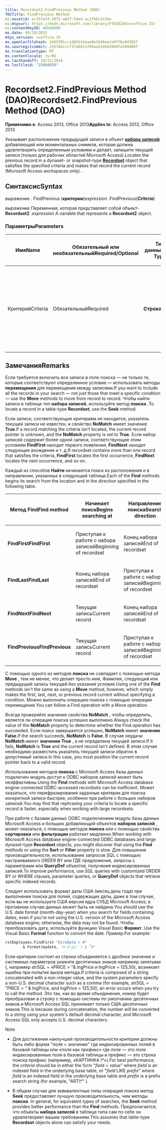```yaml
---
title: Recordset2.FindPrevious Method (DAO)
TOCTitle: FindPrevious Method
ms:assetid: ec35faf4-20f2-a83f-54e4-ac1f66c3c2be
ms:mtpsurl: https://msdn.microsoft.com/library/Ff836294(v=office.15)
ms:contentKeyID: 48548509
ms.date: 09/18/2015
mtps_version: v=office.15
ms.openlocfilehash: 2495f81cc1d8353daaa0e3b99ee2a9ff8c04f85f
ms.sourcegitcommit: c557bbcccf37a6011f89aae1ddd399dfe549d087
ms.translationtype: MT
ms.contentlocale: ru-RU
ms.lasthandoff: 10/31/2018
ms.locfileid: "25884039"
---
```

# <a name="recordset2findprevious-method-dao"></a><span data-ttu-id="9263a-102">Recordset2.FindPrevious Method (DAO)</span><span class="sxs-lookup"><span data-stu-id="9263a-102">Recordset2.FindPrevious Method (DAO)</span></span>


<span data-ttu-id="9263a-103">**Применимо к**: Access 2013, Office 2013</span><span class="sxs-lookup"><span data-stu-id="9263a-103">**Applies to**: Access 2013, Office 2013</span></span>

<span data-ttu-id="9263a-104">Указывает расположение предыдущей записи в объект **[набора записей](recordset-object-dao.md)** добавляющий или моментальных снимков, которая должна удовлетворять определенным условиям и делает, запишите текущей записи (только для рабочих областей Microsoft Access).</span><span class="sxs-lookup"><span data-stu-id="9263a-104">Locates the previous record in a dynaset- or snapshot-type **[Recordset](recordset-object-dao.md)** object that satisfies the specified criteria and makes that record the current record (Microsoft Access workspaces only).</span></span> <span data-ttu-id="9263a-105">.</span><span class="sxs-lookup"><span data-stu-id="9263a-105"></span></span>

## <a name="syntax"></a><span data-ttu-id="9263a-106">Синтаксис</span><span class="sxs-lookup"><span data-stu-id="9263a-106">Syntax</span></span>

<span data-ttu-id="9263a-107">*выражение* . FindPrevious (***критерии***)</span><span class="sxs-lookup"><span data-stu-id="9263a-107">*expression* .FindPrevious(***Criteria***)</span></span>

<span data-ttu-id="9263a-108">*выражение* Переменная, которая представляет собой объект- **Recordset2** .</span><span class="sxs-lookup"><span data-stu-id="9263a-108">*expression* A variable that represents a **Recordset2** object.</span></span>

### <a name="parameters"></a><span data-ttu-id="9263a-109">Параметры</span><span class="sxs-lookup"><span data-stu-id="9263a-109">Parameters</span></span>

<table>
<colgroup>
<col style="width: 25%" />
<col style="width: 25%" />
<col style="width: 25%" />
<col style="width: 25%" />
</colgroup>
<thead>
<tr class="header">
<th><p><span data-ttu-id="9263a-110">Имя</span><span class="sxs-lookup"><span data-stu-id="9263a-110">Name</span></span></p></th>
<th><p><span data-ttu-id="9263a-111">Обязательный или необязательный</span><span class="sxs-lookup"><span data-stu-id="9263a-111">Required/Optional</span></span></p></th>
<th><p><span data-ttu-id="9263a-112">Тип данных</span><span class="sxs-lookup"><span data-stu-id="9263a-112">Data Type</span></span></p></th>
<th><p><span data-ttu-id="9263a-113">Описание</span><span class="sxs-lookup"><span data-stu-id="9263a-113">Description</span></span></p></th>
</tr>
</thead>
<tbody>
<tr class="odd">
<td><p><span data-ttu-id="9263a-114">Критерий</span><span class="sxs-lookup"><span data-stu-id="9263a-114">Criteria</span></span></p></td>
<td><p><span data-ttu-id="9263a-115">Обязательный</span><span class="sxs-lookup"><span data-stu-id="9263a-115">Required</span></span></p></td>
<td><p><span data-ttu-id="9263a-116"><strong>Строка</strong></span><span class="sxs-lookup"><span data-stu-id="9263a-116"><strong>String</strong></span></span></p></td>
<td><p><span data-ttu-id="9263a-117">Строка, используемая для поиска записи.</span><span class="sxs-lookup"><span data-stu-id="9263a-117">A String used to locate the record.</span></span> <span data-ttu-id="9263a-118">Это предложение WHERE в инструкции SQL, но без слова like ГДЕ.</span><span class="sxs-lookup"><span data-stu-id="9263a-118">It is like the WHERE clause in an SQL statement, but without the word WHERE.</span></span></p></td>
</tr>
</tbody>
</table>


## <a name="remarks"></a><span data-ttu-id="9263a-119">Замечания</span><span class="sxs-lookup"><span data-stu-id="9263a-119">Remarks</span></span>

<span data-ttu-id="9263a-120">Если требуется включить все записи в поле поиска — не только те, которые соответствуют определенное условие — использовать методы **перемещения** для перемещения между записями.</span><span class="sxs-lookup"><span data-stu-id="9263a-120">If you want to include all the records in your search — not just those that meet a specific condition — use the **Move** methods to move from record to record.</span></span> <span data-ttu-id="9263a-121">Чтобы найти записи в таблице тип **набора записей**, используйте метод **поиска** .</span><span class="sxs-lookup"><span data-stu-id="9263a-121">To locate a record in a table-type **Recordset**, use the **Seek** method.</span></span>

<span data-ttu-id="9263a-122">Если записи, соответствующие критериям не находится, указатель текущей записи не известен, и свойство **NoMatch** имеет значение **True**.</span><span class="sxs-lookup"><span data-stu-id="9263a-122">If a record matching the criteria isn't located, the current record pointer is unknown, and the **NoMatch** property is set to **True**.</span></span> <span data-ttu-id="9263a-123">Если набор записей содержит более одной записи, соответствующие этим условиям **FindFirst** находит первого появления, **FindNext** находит следующее вхождение и т. д.</span><span class="sxs-lookup"><span data-stu-id="9263a-123">If recordset contains more than one record that satisfies the criteria, **FindFirst** locates the first occurrence, **FindNext** locates the next occurrence, and so on.</span></span>

<span data-ttu-id="9263a-124">Каждый из способов **Найти** начинается поиск из расположения и в направлении, указанных в следующей таблице.</span><span class="sxs-lookup"><span data-stu-id="9263a-124">Each of the **Find** methods begins its search from the location and in the direction specified in the following table.</span></span>

<table>
<colgroup>
<col style="width: 33%" />
<col style="width: 33%" />
<col style="width: 33%" />
</colgroup>
<thead>
<tr class="header">
<th><p><span data-ttu-id="9263a-125">Метод Find</span><span class="sxs-lookup"><span data-stu-id="9263a-125">Find method</span></span></p></th>
<th><p><span data-ttu-id="9263a-126">Начинает поиск</span><span class="sxs-lookup"><span data-stu-id="9263a-126">Begins searching at</span></span></p></th>
<th><p><span data-ttu-id="9263a-127">Направление поиска</span><span class="sxs-lookup"><span data-stu-id="9263a-127">Search direction</span></span></p></th>
</tr>
</thead>
<tbody>
<tr class="odd">
<td><p><span data-ttu-id="9263a-128"><strong>FindFirst</strong></span><span class="sxs-lookup"><span data-stu-id="9263a-128"><strong>FindFirst</strong></span></span></p></td>
<td><p><span data-ttu-id="9263a-129">Приступая к работе с набора записей</span><span class="sxs-lookup"><span data-stu-id="9263a-129">Beginning of recordset</span></span></p></td>
<td><p><span data-ttu-id="9263a-130">Конец набора записей</span><span class="sxs-lookup"><span data-stu-id="9263a-130">End of recordset</span></span></p></td>
</tr>
<tr class="even">
<td><p><span data-ttu-id="9263a-131"><strong>FindLast</strong></span><span class="sxs-lookup"><span data-stu-id="9263a-131"><strong>FindLast</strong></span></span></p></td>
<td><p><span data-ttu-id="9263a-132">Конец набора записей</span><span class="sxs-lookup"><span data-stu-id="9263a-132">End of recordset</span></span></p></td>
<td><p><span data-ttu-id="9263a-133">Приступая к работе с набора записей</span><span class="sxs-lookup"><span data-stu-id="9263a-133">Beginning of recordset</span></span></p></td>
</tr>
<tr class="odd">
<td><p><span data-ttu-id="9263a-134"><strong>FindNext</strong></span><span class="sxs-lookup"><span data-stu-id="9263a-134"><strong>FindNext</strong></span></span></p></td>
<td><p><span data-ttu-id="9263a-135">Текущая запись</span><span class="sxs-lookup"><span data-stu-id="9263a-135">Current record</span></span></p></td>
<td><p><span data-ttu-id="9263a-136">Конец набора записей</span><span class="sxs-lookup"><span data-stu-id="9263a-136">End of recordset</span></span></p></td>
</tr>
<tr class="even">
<td><p><span data-ttu-id="9263a-137"><strong>FindPrevious</strong></span><span class="sxs-lookup"><span data-stu-id="9263a-137"><strong>FindPrevious</strong></span></span></p></td>
<td><p><span data-ttu-id="9263a-138">Текущая запись</span><span class="sxs-lookup"><span data-stu-id="9263a-138">Current record</span></span></p></td>
<td><p><span data-ttu-id="9263a-139">Приступая к работе с набора записей</span><span class="sxs-lookup"><span data-stu-id="9263a-139">Beginning of recordset</span></span></p></td>
</tr>
</tbody>
</table>


<span data-ttu-id="9263a-140">С помощью одного из методов **поиска** не совпадает с помощью метода **Move** , тем не менее, что делает просто имя, Фамилия, следующий или предыдущий запись текущей без указания условие.</span><span class="sxs-lookup"><span data-stu-id="9263a-140">Using one of the **Find** methods isn't the same as using a **Move** method, however, which simply makes the first, last, next, or previous record current without specifying a condition.</span></span> <span data-ttu-id="9263a-141">Можно выполнить операцию поиска с помощью операции перемещения.</span><span class="sxs-lookup"><span data-stu-id="9263a-141">You can follow a Find operation with a Move operation.</span></span>

<span data-ttu-id="9263a-142">Всегда проверяйте значение свойства **NoMatch** , чтобы определить, является ли операция поиска успешно выполнено.</span><span class="sxs-lookup"><span data-stu-id="9263a-142">Always check the value of the **NoMatch** property to determine whether the Find operation has succeeded.</span></span> <span data-ttu-id="9263a-143">Если поиск завершается успешно, **NoMatch** имеет **значение False**.</span><span class="sxs-lookup"><span data-stu-id="9263a-143">If the search succeeds, **NoMatch** is **False**.</span></span> <span data-ttu-id="9263a-144">В случае неудачи **NoMatch** имеет **значение True** , а не определена текущей записи.</span><span class="sxs-lookup"><span data-stu-id="9263a-144">If it fails, **NoMatch** is **True** and the current record isn't defined.</span></span> <span data-ttu-id="9263a-145">В этом случае необходимо разместить указатель текущей записи обратно в допустимый записи.</span><span class="sxs-lookup"><span data-stu-id="9263a-145">In this case, you must position the current record pointer back to a valid record.</span></span>

<span data-ttu-id="9263a-146">Использование методов **поиска** с Microsoft Access базы данных подключен модуль доступ к ODBC наборов записей может быть неэффективны.</span><span class="sxs-lookup"><span data-stu-id="9263a-146">Using the **Find** methods with Microsoft Access database engine-connected ODBC-accessed recordsets can be inefficient.</span></span> <span data-ttu-id="9263a-147">Может оказаться, что перефразирования заданные критерии для поиска конкретной записи быстрее, особенно при работе с больших наборов записей.</span><span class="sxs-lookup"><span data-stu-id="9263a-147">You may find that rephrasing your criteria to locate a specific record is faster, especially when working with large recordsets.</span></span>

<span data-ttu-id="9263a-148">При работе с базами данных ODBC подключением модуль базы данных Microsoft Access и больших добавляющий объектов **наборов записей** , может оказаться, с помощью методов **поиска** или с помощью свойства **сортировки** или **фильтрации** работает медленно.</span><span class="sxs-lookup"><span data-stu-id="9263a-148">When working with Microsoft Access database engine-connected ODBC databases and large dynaset-type **Recordset** objects, you might discover that using the **Find** methods or using the **Sort** or **Filter** property is slow.</span></span> <span data-ttu-id="9263a-149">Для повышения производительности, использование запросов SQL с помощью настраиваемого ORDER BY или ГДЕ предложения, запросы с параметрами или **QueryDef** объектов, получения индексированных записей.</span><span class="sxs-lookup"><span data-stu-id="9263a-149">To improve performance, use SQL queries with customized ORDER BY or WHERE clauses, parameter queries, or **QueryDef** objects that retrieve specific indexed records.</span></span>

<span data-ttu-id="9263a-150">Следует использовать формат даты США (месяц день года) при выполнении поиска для полей, содержащих даты, даже в том случае, если вы не используете США версии ядра СУБД Microsoft Access; в противном случае данных может быть не найдена.</span><span class="sxs-lookup"><span data-stu-id="9263a-150">You should use the U.S. date format (month-day-year) when you search for fields containing dates, even if you're not using the U.S. version of the Microsoft Access database engine; otherwise, the data may not be found.</span></span> <span data-ttu-id="9263a-151">Чтобы преобразовать дату, используйте функцию Visual Basic **Формат** .</span><span class="sxs-lookup"><span data-stu-id="9263a-151">Use the Visual Basic **Format** function to convert the date.</span></span> <span data-ttu-id="9263a-152">Пример:</span><span class="sxs-lookup"><span data-stu-id="9263a-152">For example:</span></span>

```vb
rstEmployees.FindFirst "HireDate > #" _ 
        & Format(mydate, 'm-d-yy' ) & "#" 
```

<span data-ttu-id="9263a-153">Если критерии состоит из строки объединяется с дробное значение и системных параметров укажите десятичных знаков например запятыми (, например strSQL = «PRICE \> "& lngPrice и lngPrice = 125,50), возникает ошибка при попытке вызов метода.</span><span class="sxs-lookup"><span data-stu-id="9263a-153">If criteria is composed of a string concatenated with a non-integer value, and the system parameters specify a non-U.S. decimal character such as a comma (for example, strSQL = "PRICE \> " & lngPrice, and lngPrice = 125,50), an error occurs when you try to call the method.</span></span> <span data-ttu-id="9263a-154">Это так, как во время объединения, номер будет преобразован в строку с помощью системы по умолчанию десятичных знаков и Microsoft Access SQL принимает только США десятичных знаков.</span><span class="sxs-lookup"><span data-stu-id="9263a-154">This is because during concatenation, the number will be converted to a string using your system's default decimal character, and Microsoft Access SQL only accepts U.S. decimal characters.</span></span>


> [!NOTE]
> <UL>
> <LI>
> <P><span data-ttu-id="9263a-155">Для достижения наилучшей производительности <EM>критерии</EM> должны быть либо форма "<EM>поля</EM> = <EM>значение</EM>" где индексированных полей в базовой таблицы или «<EM>поля</EM> как <EM>префикс</EM>» где <EM>поле</EM> — это <EM>поле</EM> индексированные поля в базовой таблицы и <EM>префикс</EM> — это строка поиска префикс (например, «КАРТИНКА \*»).</span><span class="sxs-lookup"><span data-stu-id="9263a-155">For best performance, the <EM>criteria</EM> should be in either the form "<EM>field</EM> = <EM>value</EM>" where <EM>field</EM> is an indexed field in the underlying base table, or "<EM>field</EM> LIKE <EM>prefix</EM>" where <EM>field</EM> is an indexed field in the underlying base table and <EM>prefix</EM> is a prefix search string (for example, "ART\*" ).</span></span></P>
> <LI>
> <P><span data-ttu-id="9263a-156">В общем случае для эквивалентные типы операций поиска метод <STRONG>Seek</STRONG> предоставляет лучшую производительность, чем методы <STRONG>поиска</STRONG> .</span><span class="sxs-lookup"><span data-stu-id="9263a-156">In general, for equivalent types of searches, the <STRONG>Seek</STRONG> method provides better performance than the <STRONG>Find</STRONG> methods.</span></span> <span data-ttu-id="9263a-157">Предполагается, что объекты <STRONG>набора записей</STRONG> в таблице типа сам по себе он удовлетворяет вашим требованиям.</span><span class="sxs-lookup"><span data-stu-id="9263a-157">This assumes that table-type <STRONG>Recordset</STRONG> objects alone can satisfy your needs.</span></span></P></LI></UL>


